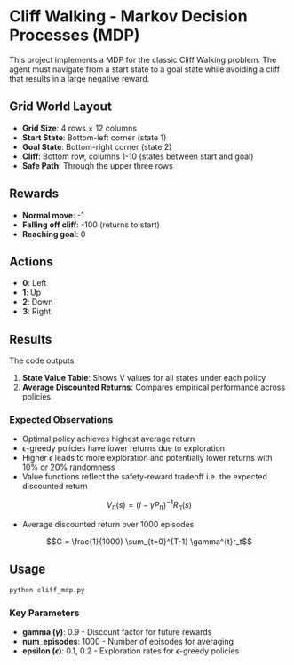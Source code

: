 # Cliff Walking - Markov Decision Processes (MDP)

This project implements a MDP for the classic Cliff Walking problem. The agent must navigate from a start state to a goal state while avoiding a cliff that results in a large negative reward.

## Grid World Layout

- **Grid Size**: 4 rows × 12 columns
- **Start State**: Bottom-left corner (state 1)
- **Goal State**: Bottom-right corner (state 2)
- **Cliff**: Bottom row, columns 1-10 (states between start and goal)
- **Safe Path**: Through the upper three rows

## Rewards

- **Normal move**: -1
- **Falling off cliff**: -100 (returns to start)
- **Reaching goal**: 0

## Actions

- **0**: Left
- **1**: Up
- **2**: Down
- **3**: Right

## Results

The code outputs:

1. **State Value Table**: Shows V values for all states under each policy
2. **Average Discounted Returns**: Compares empirical performance across policies

### Expected Observations

- Optimal policy achieves highest average return
- $\epsilon$-greedy policies have lower returns due to exploration
- Higher $\epsilon$ leads to more exploration and potentially lower returns with 10% or 20% randomness
- Value functions reflect the safety-reward tradeoff i.e. the expected discounted return

$$ V_{\pi}(s) = (I - \gamma P_{\pi})^{-1}R_{\pi}(s)$$

- Average discounted return over 1000 episodes

$$G = \frac{1}{1000} \sum_{t=0}^{T-1} \gamma^{t}r_t$$

## Usage

```python
python cliff_mdp.py
```

### Key Parameters

- **gamma $(\gamma)$**: 0.9 - Discount factor for future rewards
- **num_episodes**: 1000 - Number of episodes for averaging
- **epsilon $(\epsilon)$**: 0.1, 0.2 - Exploration rates for $\epsilon$-greedy policies
  